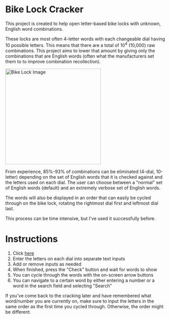 
# Bike Lock Cracker

This project is created to help open letter-based bike locks with unknown, English word combinations.

These locks are most often 4-letter words with each changeable dial having 10 possible letters. This means that there are a total of 10<sup>4</sup> (10,000) raw combinations. This project aims to lower that amount by giving only the combinations that are English words (often what the manufacturers set them to to improve combination recollection). 

<img src="https://m.media-amazon.com/images/I/91vCtNvY+DL._AC_SL1500_.jpg" alt="Bike Lock Image" width=300px/>

From experience, 85%-93% of combinations can be eliminated (4-dial, 10-letter) depending on the set of English words that it is checked against and the letters used on each dial. The user can choose between a "normal" set of English words (default) and an extremely verbose set of English words. 

The words will also be displayed in an order that can easily be cycled through on the bike lock, rotating the rightmost dial first and leftmost dial last.

This process can be time intensive, but I've used it successfully before.

# Instructions
1. Click [here](https://andjf.github.io/BikeLockPicker)
2. Enter the letters on each dial into separate text inputs
3. Add or remove inputs as needed
4. When finished, press the "Check" button and wait for words to show
5. You can cycle through the words with the on-screen arrow buttons
6. You can navigate to a certain word by either entering a number or a word in the search field and selecting "Search"

If you've come back to the cracking later and have remembered what word/number you are currently on, make sure to input the letters in the same order as the first time you cycled through. Otherwise, the order might be different.
